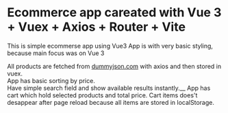 # Ecommerce app careated with Vue 3 + Vuex + Axios + Router + Vite

This is simple ecommerse app using Vue3
App is with very basic styling, because main focus was on Vue 3

All products are fetched from [dummyjson.com](https://dummyjson.com/) with axios and then stored in vuex. <br />
App has basic sorting by price.<br />
Have simple search field and show available results instantly.__
App has cart which hold selected products and total price. Cart items does't desappear after page reload because all items are stored in localStorage.

